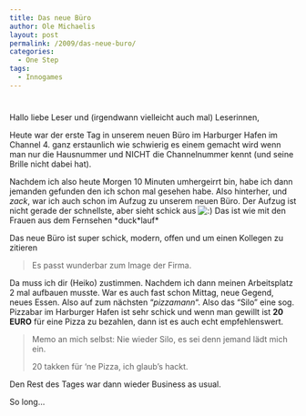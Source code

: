 ```yaml
---
title: Das neue Büro
author: Ole Michaelis
layout: post
permalink: /2009/das-neue-buro/
categories:
  - One Step
tags:
  - Innogames
---
```

# 

Hallo liebe Leser und (irgendwann vielleicht auch mal) Leserinnen,

Heute war der erste Tag in unserem neuen Büro im Harburger Hafen im Channel 4. ganz erstaunlich wie schwierig es einem gemacht wird wenn man nur die Hausnummer und NICHT die Channelnummer kennt (und seine Brille nicht dabei hat).

Nachdem ich also heute Morgen 10 Minuten umhergeirrt bin, habe ich dann jemanden gefunden den ich schon mal gesehen habe. Also hinterher, und *zack*, war ich auch schon im Aufzug zu unserem neuen Büro. Der Aufzug ist nicht gerade der schnellste, aber sieht schick aus ![:)][1] Das ist wie mit den Frauen aus dem Fernsehen \*duck\*lauf*

 [1]: http://blog.codestars.eu/wp-includes/images/smilies/icon_smile.gif

Das neue Büro ist super schick, modern, offen und um einen Kollegen zu zitieren

> Es passt wunderbar zum Image der Firma.

Da muss ich dir (Heiko) zustimmen. Nachdem ich dann meinen Arbeitsplatz 2 mal aufbauen musste. War es auch fast schon Mittag, neue Gegend, neues Essen. Also auf zum nächsten “*pizzamann*“. Also das “Silo” eine sog. Pizzabar im Harburger Hafen ist sehr schick und wenn man gewillt ist **20 EURO** für eine Pizza zu bezahlen, dann ist es auch echt empfehlenswert.

> Memo an mich selbst: Nie wieder Silo, es sei denn jemand lädt mich ein.
> 
> 20 takken für ‘ne Pizza, ich glaub’s hackt.

Den Rest des Tages war dann wieder Business as usual.

So long…


